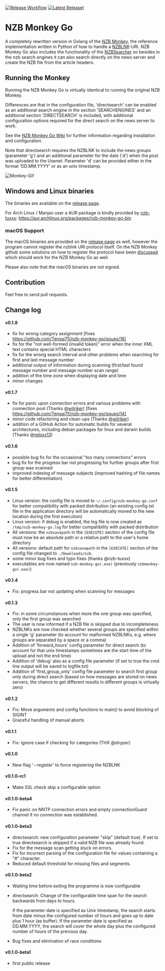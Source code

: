 [![Release Workflow](https://github.com/Tensai75/nzb-monkey-go/actions/workflows/build_and_publish.yml/badge.svg?event=release)](https://github.com/Tensai75/nzb-monkey-go/actions/workflows/build_and_publish.yml)
[![Latest Release)](https://img.shields.io/github/v/release/Tensai75/nzb-monkey-go?logo=github)](https://github.com/Tensai75/nzb-monkey-go/releases/latest)

# NZB Monkey Go

A completely rewritten version in Golang of the [NZB Monkey](https://github.com/nzblnk/nzb-monkey), the reference implementation written in Python of how to handle a [NZBLNK](https://nzblnk.github.io/)-URI.
NZB Monkey Go also includes the functionality of the [NZBSearcher](https://github.com/Tensai75/nzbsearcher) so besides in the nzb search engines it can also search directly on the news server and create the NZB file from the article headers.

## Running the Monkey

Running the NZB Monkey Go is virtually identical to running the original NZB Monkey.

Differences are that in the configuration file, 'directsearch' can be enabled as an additional search engine in the section 'SEARCHENGINES' and an additional section 'DIRECTSEARCH' is included, with additional configuration options required for the direct search on the news server to work.

See the [NZB Monkey Go Wiki](https://github.com/Tensai75/nzb-monkey-go/wiki) for further information regarding installation and configuration.

Note that directsearch requires the NZBLNK to include the news groups (parameter 'g') and an additional parameter for the date ('d') when the post was uploaded to the Usenet.
Parameter 'd' can be provided either in the format 'DD.MM.YYYY' or as an unix timestamp.

![Monkey-Gif](https://github.com/Tensai75/nzb-monkey-go/raw/main/resources/nzbmonkey-go.gif)

## Windows and Linux binaries

The binaries are available on the [release page](https://github.com/Tensai75/nzb-monkey-go/releases).

For Arch Linux / Manjao user a AUR package is kindly provided by [nzb-tuxxx](https://github.com/nzb-tuxxx): https://aur.archlinux.org/packages/nzb-monkey-go-bin

### macOS Support

The macOS binaries are provided on the [release page](https://github.com/Tensai75/nzb-monkey-go/releases) as well, however the program cannot register the nzblnk URI protocol itself.
On the NZB Monkey github some solutions on how to register the protocol have been [discussed](https://github.com/nzblnk/nzb-monkey/issues/20) which should work for the NZB Monkey Go as well.

Please also note that the macOS binaries are not signed.

## Contribution

Feel free to send pull requests.

## Change log
#### v0.1.8
- fix for wrong category assignment [fixes https://github.com/Tensai75/nzb-monkey-go/issues/18]
- fix for the "not well-formed (invalid token)" error when the inner XML text contains special HTML characters
- fix for the wrong search interval and other problems when searching for first and last message number
- additional output of information during scanning (first/last found message number and message number scan range)
- addition of the time zone when displaying date and time
- minor changes

#### v0.1.7
- fix for panic upon connection errors and various problems with connection pool (Thanks @[wilriker](https://github.com/wilriker)) [fixes https://github.com/Tensai75/nzb-monkey-go/issues/14]
- minor code refactoring and clean-ups (Thanks @[wilriker](https://github.com/wilriker))
- addition of a GitHub Action for automatic builds for several architectures, including debian packages for linux and darwin builds (Thanks @[reloxx13](https://github.com/reloxx13))

#### v0.1.6
- possible bug fix for the occasional "too many connections" errors
- bug fix for the progress bar not progressing for further groups after first group was scanned
- improved indexing of message subjects (improved hashing of file names for better differentiation)

#### v0.1.5
- Linux version: the config file is moved to `~/.config/nzb-monkey-go.conf` for better compatibility with packed distribution (an existing config.txt file in the application directory will be automatically moved to the new location during the first execution)
- Linux version: if debug is enabled, the log file is now created as `/tmp/nzb-monkey-go.log` for better compatibility with packed distribution
- All versions: the `nzbsavepath` in the `[EXECUTE]` section of the config file must now be an absolute path or a relative path to the user's home directory
- All versions: default path for `nzbsavepath` in the `[EXECUTE]` section of the config file changed to `./Downloads/nzb`.
- some minor bug fixes and typo fixes (thanks @nzb-tuxxx)
- executables are now named `nzb-monkey-go(.exe)` (previously `nzbmonkey-go(.exe)`)

#### v0.1.4
- Fix: progress bar not updating when scanning for messages

#### v0.1.3
- Fix: in some circumstances when more the one group was specified, only the first group was searched
- The user is now informed if a NZB file is skipped due to incompleteness
- NZBLNKs are now checked whether several groups are specified within a single 'g' parameter (to account for malformed NZBLNKs, e.g. where groups are separated by a space or a comma)
- Addition of 'forward_hours' config parameter for direct search (to account for that unix timestamps sometimes are the start time of the upload and not the end time)
- Addition of 'debug' also as a config file parameter (if set to true the cmd line output will be saved to logfile.txt)
- Addition of 'first_group_only' config file parameter to search first group only during direct search (based on how messages are stored on news servers, the chance to get different results in different groups is virtually zero)

#### v0.1.2
- Fix: Move arguments and config functions to main() to avoid blocking of SIGINT
- Graceful handling of manual aborts

#### v0.1.1
- Fix: ignore case if checking for categories (THX @shyper)

#### v0.1.0
- New flag '--register' to force registering the NZBLNK

#### v0.1.0-rc1
- Make SSL check skip a configurable option

#### v0.1.0-beta4
- Fix panic on NNTP connection errors and empty connectionGuard channel if no connection was established.

#### v0.1.0-beta3
- directsearch: new configuration parameter "skip" (default true). If set to true directsearch is skipped if a valid NZB file was already found.
- Fix for the message scan getting stuck on errors.
- Fix for incorrect parsing of the configuration file for values containing a "#" character.
- Reduced default threshold for missing files and segments.

#### v0.1.0-beta2
- Waiting time before exiting the programme is now configurable
- directsearch: Change of the configurable time span for the search backwards from days to hours.

  If the parameter date is specified as Unix timestamp, the search starts from date minus the configured number of hours and goes up to date plus 1 hour (as buffer).
  If the parameter date is specified as DD.MM.YYYY, the search will cover the whole day plus the configured number of hours of the previous day.

- Bug fixes and elimination of race conditions

#### v0.1.0-beta1
- first public release

